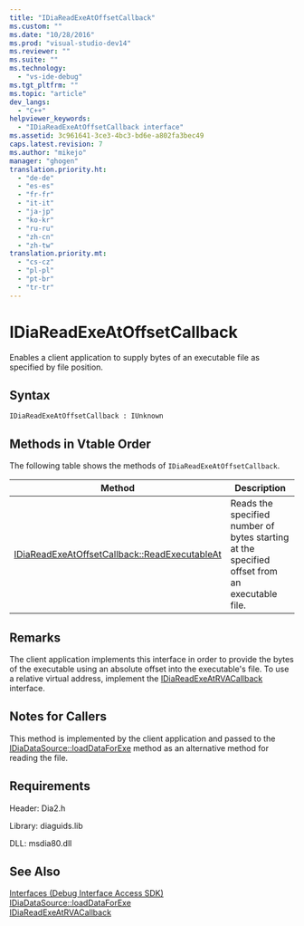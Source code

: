 ```yaml
---
title: "IDiaReadExeAtOffsetCallback"
ms.custom: ""
ms.date: "10/28/2016"
ms.prod: "visual-studio-dev14"
ms.reviewer: ""
ms.suite: ""
ms.technology: 
  - "vs-ide-debug"
ms.tgt_pltfrm: ""
ms.topic: "article"
dev_langs: 
  - "C++"
helpviewer_keywords: 
  - "IDiaReadExeAtOffsetCallback interface"
ms.assetid: 3c961641-3ce3-4bc3-bd6e-a802fa3bec49
caps.latest.revision: 7
ms.author: "mikejo"
manager: "ghogen"
translation.priority.ht: 
  - "de-de"
  - "es-es"
  - "fr-fr"
  - "it-it"
  - "ja-jp"
  - "ko-kr"
  - "ru-ru"
  - "zh-cn"
  - "zh-tw"
translation.priority.mt: 
  - "cs-cz"
  - "pl-pl"
  - "pt-br"
  - "tr-tr"
---
```

# IDiaReadExeAtOffsetCallback
Enables a client application to supply bytes of an executable file as  specified by file position.  
  
## Syntax  
  
```  
IDiaReadExeAtOffsetCallback : IUnknown  
```  
  
## Methods in Vtable Order  
 The following table shows the methods of `IDiaReadExeAtOffsetCallback`.  
  
|Method|Description|  
|------------|-----------------|  
|[IDiaReadExeAtOffsetCallback::ReadExecutableAt](../../debugger/debug-interface-access/idiareadexeatoffsetcallback-readexecutableat.md)|Reads the specified number of bytes starting at the specified offset from an executable file.|  
  
## Remarks  
 The client application implements this interface in order to provide the bytes of the executable using an absolute offset into the executable's file. To use a relative virtual address, implement the [IDiaReadExeAtRVACallback](../../debugger/debug-interface-access/idiareadexeatrvacallback.md) interface.  
  
## Notes for Callers  
 This method is implemented by the client application and passed to the [IDiaDataSource::loadDataForExe](../../debugger/debug-interface-access/idiadatasource-loaddataforexe.md) method as an alternative method for reading the file.  
  
## Requirements  
 Header: Dia2.h  
  
 Library: diaguids.lib  
  
 DLL: msdia80.dll  
  
## See Also  
 [Interfaces (Debug Interface Access SDK)](../../debugger/debug-interface-access/interfaces-debug-interface-access-sdk.md)   
 [IDiaDataSource::loadDataForExe](../../debugger/debug-interface-access/idiadatasource-loaddataforexe.md)   
 [IDiaReadExeAtRVACallback](../../debugger/debug-interface-access/idiareadexeatrvacallback.md)